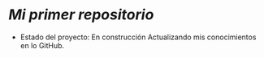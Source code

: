 # *Mi primer repositorio*
- Estado del proyecto: En construcción
Actualizando mis conocimientos en lo GitHub.
